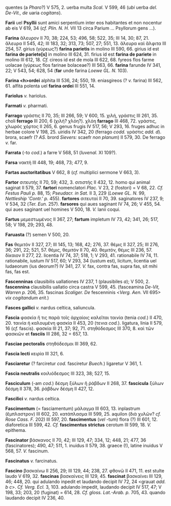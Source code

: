 quentes (a *Pharo*?) V 575, 2. uerba multa *Scal.* V 599, 46 (*ubi*
uerba *del. De-Vit., de* uaria *cogitans*).

**Farii** uel **Psyllii** sunt amici serpentium inter eos habitantes et
non nocentur ab eis V 619, 34 (*cf. Plin. N. H.* VII 13 circa Parium
... Psyllorum gens ...).

**Farina** ἄλευρον II 70, 38; 224, 53; 496, 58; 522, 35; III 14, 30; 87,
21. ἄλευρα II 545, 42; III 183, 32; 313, 73; 507, 27; 551, 13. ἄλευρα
καὶ ἄλφιτα III 254, 57. girius (γύρεως?) **farina parietis** in molino
III 590, 66. girius id est **farina de pariete[s]** in molino III 624,
31. firius id est **farina de pariete** in molino III 612, 18. *Cf.*
cireos id est de mola III 622, 68. fyreos flos farme uolacae (γύρεως
flos farinae bolaceae?) III 563, 66. **farina** farunde IV 341, 22; V
543, 54; 628, 54 (**far** unde farina *Loewe GL. N.* 103).

**Farina \<h\>ordei** alphita III 536, 24; 550, 19. eniasgireos (? *v.*
farina) III 562, 61. alfita polenta uel **farina ordei** III 551, 14.

**Fariolus** *v.* hariolus.

**Farmati** *v.* pharmati.

**Farrago** γράστις II 70, 35; III 266, 59; V 600, 15. χιλή, γράστις III
261, 35. choli **ferrago** III 200, 6 (χιλή? χλόη?). χλόη **farrago**
III 468, 72. γράστις, χλωρὸς χόρτος II 265, 6. genus frugis IV 517, 56;
V 293, 16. fruges adhuc in herbae colore V 198, 25. uiridis IV 342, 20
(ferrago *codd.* γράστις *add. d*). brora, scaefr (? *AS.* brord
*Sievers:* scaefr *non planum*) II 579, 30. De ferrago *v.* far.

**Farrata** (-to *cod.*) a farre V 568, 51 (*Iuvenal.* XI 109?).

**Farsa** νακτή III 448, 19; 468, 73; 477, 9.

**Fartas auctoritatibus** V 662, 8 (*cf.* multiplici sermone V 663, 3).

**Fartor** σιτευτής II 70, 59; 432, 3. σιτιστής II 432, 12. homo qui
animal saginat II 579, 37. **fartori** nomenclatori *Plac.* V 23, 2
(fostori) = V 68, 22. *Cf. Festus Pauli p.* 88, 15; *Pseudacr. in Sat.*
II 3, 229 (*Loewe GL. N.* 99, *Nettleship 'Contr.' p.* 455).
**fartores** σιτευταί II 70, 39. saginatores IV 237, 9; V 534, 32
(*Ter. Eun.* 257). **farsores** qui aues saginant IV 74, 26; V 455,
54. qui aues saginant uel homines V 500, 18. *V.* lanii coqui.

**Fartus** μεμεστωμένος II 367, 27; **fartum** impletum IV 73, 42; 341,
26; 517, 58; V 198, 29; 293, 48.

**Faruasta** (?) semen V 500, 20.

**Fas** θεμιτόν II 327, 27; III 145, 13; 168, 42; 276, 37. θέμις II 327,
25; III 276, 36; 291, 22; 521, 57. θέμις, θεμι­τόν II 70, 40. θεμιτόν,
θέμις III 236, 57. δίκαιον II 277, 22. licentia IV 74, 37; 518, 1; V
293, 41. rationabile IV 74, 11. rationabile, iustum IV 517, 60; V 293, 34
(iustum est), licitum, licentia uel Iudaeorum (ius deorum?) IV 341, 27.
*V.* fax, contra fas, supra fas, sit mihi fas, fas est.

**Fascenninas** clausibilis uallationes IV 237, 1 (plausibiles *a*); V
500, 2. **fascennina** clausibilis uallatio circa castra V 599, 45.
(fasceamina *De-Vit, Warren p.* 206, 35. fascinas *Scaliger. De*
fescenninis \<*Verg. Aen.* VII 695\> *vix cogitan­dum erit.*)

**Fasces gallici** *v.* nardus celtica, saliuncula.

**Fascia** φασκία ἥ τις παρὰ τοῖς ἀρχαίοις καλεῖται ταινία (tenia
*cod.*) II 470, 20. ταινία ἡ καλουμένη φασκία II 453, 20 (τενια *cod.*).
ligatura, linia II 579, 16 (*cf.* fascis). φασκία III 21, 37; 92, 71.
στηθόδεσμος III 370, 8. καὶ τῶν φασκιῶν et **fasciis** III 286, 32 =
657, 13.

**Fasciae pectoralis** στηθόδεσμοι III 369, 62.

**Fascia lecti** κειρία III 321, 6.

**Fasciaretur** (? farciretur *cod.* fasciretur *Buech.*) ligaretur V
361, 1.

**Fascia neutralis** κοιλιόδεσμος III 323, 38; 527, 15.

**Fasciculum** (-am *cod.*) δέσμη ξύλων ἢ ῥάβδων II 268, 37.
**fascicula** ξύλων δέσμη II 378, 36. ῥάβδων δέσμη II 427, 12.

**Fascilici** *v.* nardus celtica.

**Fascimentum** (= fasciamentum) μάλαγμα III 603, 13. inplastrum
(ἔμπλαστρον) III 602, 20. κατάπλασμα III 599, 25. aquilon (διὰ χυλῶν?
*cf. Rose Cass. F.* 202) III 597, 20. **fascimentus** (*vel* -tum) flora
(?) III 601, 12. diaforetica III 599, 42. *Cf.* **fascimentus strictus**
cerotum III 599, 18. *V.* epithema.

**Fascinator** βάσκανος II 70, 42; III 129, 47; 334, 12; 448, 21; 477, 36
(fascinatores); 490, 47; 511, 1. inuidus II 579, 38. graece (!), latine
inuidus V 568, 57. *V.* fascinum.

**Fascinatus** *v.* farcinatus.

**Fascino** βασκαίνω II 256, 29; III 129, 44; 238, 27. φθονῶ II 471, 11.
est stulte laudo V 619, 32. **fascinas** βασκαίνεις III 129, 45.
**fascinat** βασκαίνει III 129, 46; 448, 20. qui adulando inpedit et
laudando decipit IV 72, 24 \<grauat *add. b c*\>. *Cf. Verg. Ecl.* 3,
103. adulando impedit, laudando decipit IV 517, 47; V 198, 33; 203, 20
(fuginat) = 614, 28. *Cf. gloss. Lat.-Arab. p.* 705, 43. quando laudando
decipit IV 236, 40.
